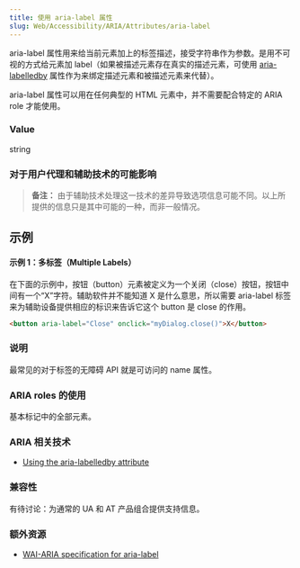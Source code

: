 ```yaml
---
title: 使用 aria-label 属性
slug: Web/Accessibility/ARIA/Attributes/aria-label
---
```

aria-label 属性用来给当前元素加上的标签描述，接受字符串作为参数。是用不可视的方式给元素加 label（如果被描述元素存在真实的描述元素，可使用 [aria-labelledby](/zh-CN/Accessibility/ARIA/ARIA_Techniques/Using_the_aria-labelledby_attribute) 属性作为来绑定描述元素和被描述元素来代替）。

aria-label 属性可以用在任何典型的 HTML 元素中，并不需要配合特定的 ARIA role 才能使用。

### Value

string

### 对于用户代理和辅助技术的可能影响

> **备注：** 由于辅助技术处理这一技术的差异导致选项信息可能不同。以上所提供的信息只是其中可能的一种，而非一般情况。

## 示例

#### 示例 1：多标签（Multiple Labels）

在下面的示例中，按钮（button）元素被定义为一个关闭（close）按钮，按钮中间有一个“X”字符。辅助软件并不能知道 X 是什么意思，所以需要 aria-label 标签来为辅助设备提供相应的标识来告诉它这个 button 是 close 的作用。

```html
<button aria-label="Close" onclick="myDialog.close()">X</button>
```

### 说明

最常见的对于标签的无障碍 API 就是可访问的 name 属性。

### ARIA roles 的使用

基本标记中的全部元素。

### ARIA 相关技术

- [Using the aria-labelledby attribute](/zh-CN/Accessibility/ARIA/ARIA_Techniques/Using_the_aria-labelledby_attribute)

### 兼容性

有待讨论：为通常的 UA 和 AT 产品组合提供支持信息。

### 额外资源

- [WAI-ARIA specification for aria-label](http://www.w3.org/TR/wai-aria/states_and_properties#aria-label)
